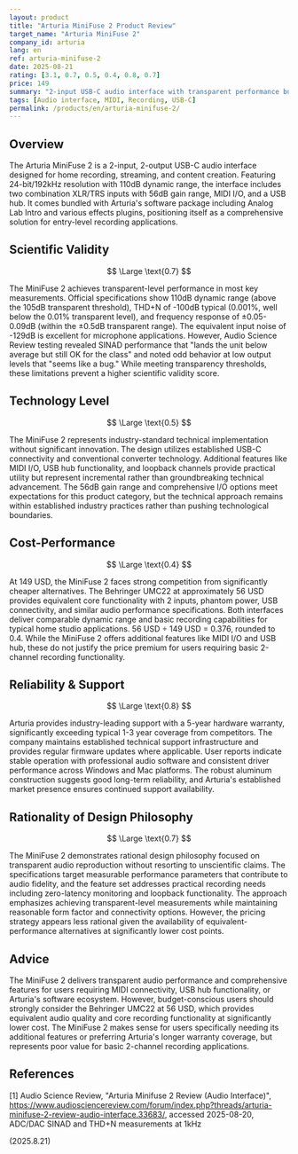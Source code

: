 ```yaml
---
layout: product
title: "Arturia MiniFuse 2 Product Review"
target_name: "Arturia MiniFuse 2"
company_id: arturia
lang: en
ref: arturia-minifuse-2
date: 2025-08-21
rating: [3.1, 0.7, 0.5, 0.4, 0.8, 0.7]
price: 149
summary: "2-input USB-C audio interface with transparent performance but poor cost-performance against budget alternatives"
tags: [Audio interface, MIDI, Recording, USB-C]
permalink: /products/en/arturia-minifuse-2/
---
```

## Overview

The Arturia MiniFuse 2 is a 2-input, 2-output USB-C audio interface designed for home recording, streaming, and content creation. Featuring 24-bit/192kHz resolution with 110dB dynamic range, the interface includes two combination XLR/TRS inputs with 56dB gain range, MIDI I/O, and a USB hub. It comes bundled with Arturia's software package including Analog Lab Intro and various effects plugins, positioning itself as a comprehensive solution for entry-level recording applications.

## Scientific Validity

$$ \Large \text{0.7} $$

The MiniFuse 2 achieves transparent-level performance in most key measurements. Official specifications show 110dB dynamic range (above the 105dB transparent threshold), THD+N of -100dB typical (0.001%, well below the 0.01% transparent level), and frequency response of ±0.05-0.09dB (within the ±0.5dB transparent range). The equivalent input noise of -129dB is excellent for microphone applications. However, Audio Science Review testing revealed SINAD performance that "lands the unit below average but still OK for the class" and noted odd behavior at low output levels that "seems like a bug." While meeting transparency thresholds, these limitations prevent a higher scientific validity score.

## Technology Level

$$ \Large \text{0.5} $$

The MiniFuse 2 represents industry-standard technical implementation without significant innovation. The design utilizes established USB-C connectivity and conventional converter technology. Additional features like MIDI I/O, USB hub functionality, and loopback channels provide practical utility but represent incremental rather than groundbreaking technical advancement. The 56dB gain range and comprehensive I/O options meet expectations for this product category, but the technical approach remains within established industry practices rather than pushing technological boundaries.

## Cost-Performance

$$ \Large \text{0.4} $$

At 149 USD, the MiniFuse 2 faces strong competition from significantly cheaper alternatives. The Behringer UMC22 at approximately 56 USD provides equivalent core functionality with 2 inputs, phantom power, USB connectivity, and similar audio performance specifications. Both interfaces deliver comparable dynamic range and basic recording capabilities for typical home studio applications. 56 USD ÷ 149 USD = 0.376, rounded to 0.4. While the MiniFuse 2 offers additional features like MIDI I/O and USB hub, these do not justify the price premium for users requiring basic 2-channel recording functionality.

## Reliability & Support

$$ \Large \text{0.8} $$

Arturia provides industry-leading support with a 5-year hardware warranty, significantly exceeding typical 1-3 year coverage from competitors. The company maintains established technical support infrastructure and provides regular firmware updates where applicable. User reports indicate stable operation with professional audio software and consistent driver performance across Windows and Mac platforms. The robust aluminum construction suggests good long-term reliability, and Arturia's established market presence ensures continued support availability.

## Rationality of Design Philosophy

$$ \Large \text{0.7} $$

The MiniFuse 2 demonstrates rational design philosophy focused on transparent audio reproduction without resorting to unscientific claims. The specifications target measurable performance parameters that contribute to audio fidelity, and the feature set addresses practical recording needs including zero-latency monitoring and loopback functionality. The approach emphasizes achieving transparent-level measurements while maintaining reasonable form factor and connectivity options. However, the pricing strategy appears less rational given the availability of equivalent-performance alternatives at significantly lower cost points.

## Advice

The MiniFuse 2 delivers transparent audio performance and comprehensive features for users requiring MIDI connectivity, USB hub functionality, or Arturia's software ecosystem. However, budget-conscious users should strongly consider the Behringer UMC22 at 56 USD, which provides equivalent audio quality and core recording functionality at significantly lower cost. The MiniFuse 2 makes sense for users specifically needing its additional features or preferring Arturia's longer warranty coverage, but represents poor value for basic 2-channel recording applications.

## References

[1] Audio Science Review, "Arturia Minifuse 2 Review (Audio Interface)", https://www.audiosciencereview.com/forum/index.php?threads/arturia-minifuse-2-review-audio-interface.33683/, accessed 2025-08-20, ADC/DAC SINAD and THD+N measurements at 1kHz

(2025.8.21)